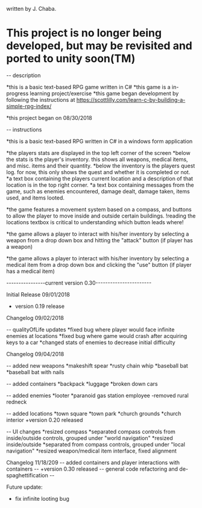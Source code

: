 written by J. Chaba.

<h1> This project is no longer being developed, but may be revisited and ported to unity soon(TM)</h1>

-- description

*this is a basic text-based RPG game written in C#
*this game is a in-progress learning project/exercise
*this game began development by following the instructions at https://scottlilly.com/learn-c-by-building-a-simple-rpg-index/

*this project began on 08/30/2018

-- instructions

*this is a basic text-based RPG written in C# in a windows form application

*the players stats are displayed in the top left corner of the screen
*below the stats is the player's inventory. this shows all weapons, medical items, and misc. items and their quantity.
*below the inventory is the players quest log. for now, this only shows the quest and whether it is completed or not.
*a text box containing the players current location and a description of that location is in the top right corner.
*a text box containing messages from the game, such as enemies encountered, damage dealt, damage taken, items used, and items looted.

*the game features a movement system based on a compass, and buttons to allow the player to move inside and outside certain buildings.
	!reading the locations textbox is critical to understanding which button leads where!

*the game allows a player to interact with his/her inventory by selecting a weapon from a drop down box and hitting the "attack" button (if player has a weapon)

*the game allows a player to interact with his/her inventory by selecting a medical item from a drop down box and clicking the "use" button (if player has a medical item)

----------------current version 0.30-----------------------

Initial Release 09/01/2018

+ version 0.19 release

Changelog 09/02/2018

-- qualityOfLife updates
*fixed bug where player would face infinite enemies at locations
*fixed bug where game would crash after acquiring keys to a car
*changed stats of enemies to decrease initial difficulty

Changelog 09/04/2018

-- added new weapons
*makeshift spear
*rusty chain whip
*baseball bat
*baseball bat with nails

-- added containers
*backpack
*luggage
*broken down cars

-- added enemies
*looter
*paranoid gas station employee
-removed rural redneck

-- added locations
*town square
*town park
*church grounds
*church interior
+version 0.20 released

-- UI changes
*resized compass
	*separated compass controls from inside/outside controls, grouped under "world navigation"
*resized inside/outside
	*separated from compass controls, grouped under "local navigation"
*resized weapon/medical item interface, fixed alignment

Changelog 11/18/209
-- added containers and player interactions with containers --
+version 0.30 released
-- general code refactoring and de-spaghettification --

Future update:
* fix infinite looting bug
